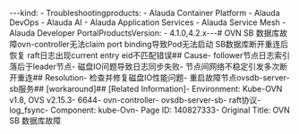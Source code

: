 ---kind:   - Troubleshootingproducts:    - Alauda Container Platform   - Alauda DevOps   - Alauda AI   - Alauda Application Services   - Alauda Service Mesh   - Alauda Developer PortalProductsVersion:   - 4.1.0,4.2.x---<!-- A type of document that involves encountering a fault, diag...it, performing root cause analysis, and providing solutions. --># OVN SB 数据库故障ovn-controller无法claim port binding导致Pod无法启动 SB数据库断开重连后恢复 raft日志出现current entry eid不匹配错误## Cause- follower节点日志索引落后于leader节点- 磁盘IO问题导致日志同步失败- 节点间网络不稳定引发多次断开重连## Resolution- 检查并修复磁盘IO性能问题- 重启故障节点ovsdb-server-sb服务## [workaround]## [Related Information]- Environment: Kube-OVN v1.8, OVS v2.15.3- 6644- ovn-controller- ovsdb-server-sb- raft协议- log_fsync- Component: kube-Ovn- Page ID: 140827333- Original Title: OVN SB 数据库故障